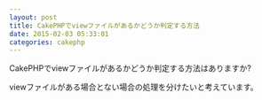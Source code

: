 ```yaml
---
layout: post
title: CakePHPでviewファイルがあるかどうか判定する方法
date: 2015-02-03 05:33:01
categories: cakephp
---
```

<!-- {% raw %} -->
<p>CakePHPでviewファイルがあるかどうか判定する方法はありますか?</p>

<p>viewファイルがある場合とない場合の処理を分けたいと考えています。</p>
<!-- {% endraw %} -->
